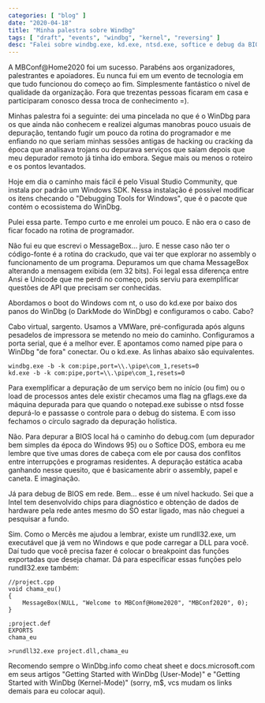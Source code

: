 ```yaml
---
categories: [ "blog" ]
date: "2020-04-18"
title: "Minha palestra sobre Windbg"
tags: [ "draft", "events", "windbg", "kernel", "reversing" ]
desc: "Falei sobre windbg.exe, kd.exe, ntsd.exe, softice e debug da BIOS #sqn."
---
```

A MBConf@Home2020 foi um sucesso. Parabéns aos organizadores, palestrantes e apoiadores. Eu nunca fui em um evento de tecnologia em que tudo funcionou do começo ao fim. Simplesmente fantástico o nível de qualidade da organização. Fora que trezentas pessoas ficaram em casa e participaram conosco dessa troca de conhecimento =).

Minhas palestra foi a seguinte: dei uma pincelada no que é o WinDbg para os que ainda não conhecem e realizei algumas manobras pouco usuais de depuração, tentando fugir um pouco da rotina do programador e me enfiando no que seriam minhas sessões antigas de hacking ou cracking da época que analisava trojans ou depurava serviços que saíam depois que meu depurador remoto já tinha ido embora. Segue mais ou menos o roteiro e os pontos levantados.


Hoje em dia o caminho mais fácil é pelo Visual Studio Community, que instala por padrão um Windows SDK. Nessa instalação é possível modificar os itens checando o "Debugging Tools for Windows", que é o pacote que contém o ecossistema do WinDbg.


Pulei essa parte. Tempo curto e me enrolei um pouco. E não era o caso de ficar focado na rotina de programador.


Não fui eu que escrevi o MessageBox... juro. E nesse caso não ter o código-fonte é a rotina do crackudo, que vai ter que explorar no assembly o funcionamento de um programa. Depuramos um que chama MessageBox alterando a mensagem exibida (em 32 bits). Foi legal essa diferença entre Ansi e Unicode que me perdi no começo, pois serviu para exemplificar questões de API que precisam ser conhecidas.


Abordamos o boot do Windows com nt, o uso do kd.exe por baixo dos panos do WinDbg (o DarkMode do WinDbg) e configuramos o cabo. Cabo?


Cabo virtual, sargento. Usamos a VMWare, pré-configurada após alguns pesadelos de impressora se metendo no meio do caminho. Configuramos a porta serial, que é a melhor ever. E apontamos como named pipe para o WinDbg "de fora" conectar. Ou o kd.exe. As linhas abaixo são equivalentes.

    windbg.exe -b -k com:pipe,port=\\.\pipe\com_1,resets=0
    kd.exe -b -k com:pipe,port=\\.\pipe\com_1,resets=0


Para exemplificar a depuração de um serviço bem no início (ou fim) ou o load de processos antes dele existir checamos uma flag na gflags.exe da máquina depurada para que quando o notepad.exe subisse o ntsd fosse depurá-lo e passasse o controle para o debug do sistema. E com isso fechamos o círculo sagrado da depuração holística.



Não. Para depurar a BIOS local há o caminho do debug.com (um depurador bem simples da época do Windows 95) ou o Softice DOS, embora eu me lembre que tive umas dores de cabeça com ele por causa dos conflitos entre interrupções e programas residentes. A depuração estática acaba ganhando nesse quesito, que é basicamente abrir o assembly, papel e caneta. E imaginação.

Já para debug de BIOS em rede. Bem... esse é um nível hackudo. Sei que a Intel tem desenvolvido chips para diagnóstico e obtenção de dados de hardware pela rede antes mesmo do SO estar ligado, mas não cheguei a pesquisar a fundo.


Sim. Como o Mercês me ajudou a lembrar, existe um rundll32.exe, um executável que já vem no Windows e que pode carregar a DLL para você. Daí tudo que você precisa fazer é colocar o breakpoint das funções exportadas que deseja chamar. Dá para especificar essas funções pelo rundll32.exe também:

    //project.cpp
    void chama_eu()
    {
    	MessageBox(NULL, "Welcome to MBConf@Home2020", "MBConf2020", 0);
    }
    
    ;project.def
    EXPORTS
    chama_eu

    >rundll32.exe project.dll,chama_eu



Recomendo sempre o WinDbg.info como cheat sheet e docs.microsoft.com em seus artigos "Getting Started with WinDbg (User-Mode)" e "Getting Started with WinDbg (Kernel-Mode)" (sorry, m$, vcs mudam os links demais para eu colocar aqui).


